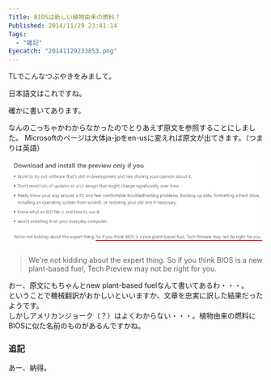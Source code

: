 ```yaml
---
Title: BIOSは新しい植物由来の燃料？
Published: 2014/11/29 23:41:14
Tags:
  - "雑記"
Eyecatch: "20141129233853.png"
---
```

TLでこんなつぶやきをみまして。

<?# Twitter 538702154626650112 /?>

日本語文はこれですね。  

<?# OEmbed "http://windows.microsoft.com/ja-jp/windows/preview-faq#faq=tab0" /?>

確かに書いてあります。  

なんのこっちゃかわからなかったのでとりあえず原文を参照することにしました。
Microsoftのページは大体ja-jpをen-usに変えれば原文が出てきます。（つまりは英語）

<?# OEmbed "http://windows.microsoft.com/en-us/windows/preview-faq#faq=tab0" /?>
![](20141129233853.png) 


> We're not kidding about the expert thing. So if you think BIOS is a new plant-based fuel, Tech Preview may not be right for you.

おー、原文にもちゃんとnew plant-based fuelなんて書いてあるわ・・・。  
ということで機械翻訳がおかしいといいますか、文章を忠実に訳した結果だったようです。  
しかしアメリカンジョーク（？）はよくわからない・・・。植物由来の燃料にBIOSに似た名前のものがあるんですかね。

### 追記

<?# Twitter 538702645846765568 /?>

あー、納得。

